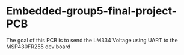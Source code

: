 # Embedded-group5-final-project-PCB
The goal of this PCB is to send the LM334 Voltage using UART to the MSP430FR255 dev board

